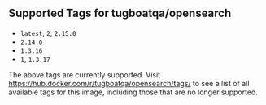 ## Supported Tags for tugboatqa/opensearch

* `latest`, `2`, `2.15.0`
* `2.14.0`
* `1.3.16`
* `1`, `1.3.17`

The above tags are currently supported. Visit https://hub.docker.com/r/tugboatqa/opensearch/tags/ to see a list of all available tags for this image, including those that are no longer supported.
